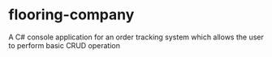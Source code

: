 # flooring-company

A C# console application for an order tracking system which allows the user to perform basic CRUD operation
